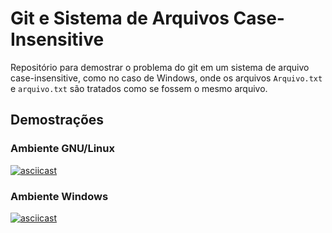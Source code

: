 # Git e Sistema de Arquivos Case-Insensitive

Repositório para demostrar o problema do git em um sistema de arquivo case-insensitive, como no caso de Windows, onde os arquivos `Arquivo.txt` e `arquivo.txt` são tratados como se fossem o mesmo arquivo.

## Demostrações

### Ambiente GNU/Linux

[![asciicast](https://asciinema.org/a/366174.svg)](https://asciinema.org/a/366174)

### Ambiente Windows

[![asciicast](https://asciinema.org/a/366179.svg)](https://asciinema.org/a/366179)
